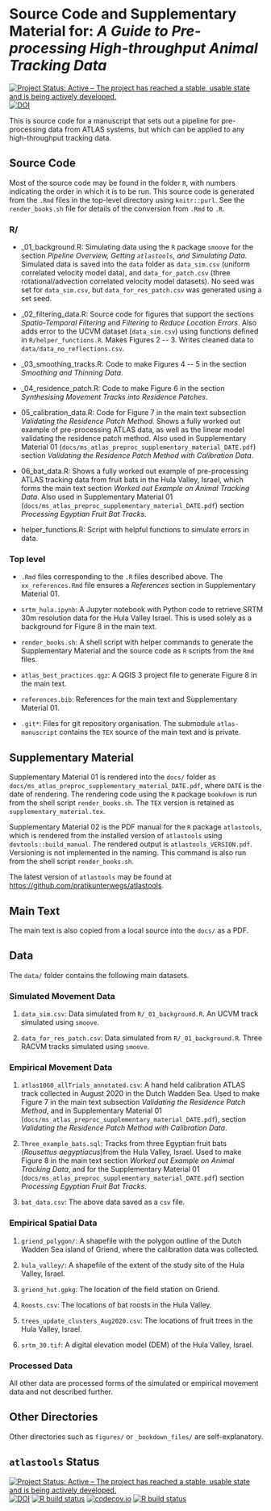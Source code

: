 # Source Code and Supplementary Material for: _A Guide to Pre-processing High-throughput Animal Tracking Data_

[![Project Status: Active – The project has reached a stable, usable state and is being actively developed.](https://www.repostatus.org/badges/latest/active.svg)](https://www.repostatus.org/#active)
[![DOI](https://zenodo.org/badge/DOI/10.5281/zenodo.4287462.svg)](https://doi.org/10.5281/zenodo.4287462)


This is source code for a manuscript that sets out a pipeline for pre-processing data from ATLAS systems, but which can be applied to any high-throughput tracking data.

## Source Code

Most of the source code may be found in the folder `R`, with numbers indicating the order in which it is to be run.
This source code is generated from the `.Rmd` files in the top-level directory using `knitr::purl`.
See the `render_books.sh` file for details of the conversion from `.Rmd` to `.R`.

### R/

- _01_background.R: Simulating data using the `R` package `smoove` for the section _Pipeline Overview, Getting `atlastools`, and Simulating Data_.
Simulated data is saved into the `data` folder as `data_sim.csv` (uniform correlated velocity model data), and `data_for_patch.csv` (three rotational/advection correlated velocity model datasets). 
No seed was set for `data_sim.csv`, but `data_for_res_patch.csv` was generated using a set seed.

- _02_filtering_data.R: Source code for figures that support the sections _Spatio-Temporal Filtering_ and _Filtering to Reduce Location Errors_.
Also adds error to the UCVM dataset (`data_sim.csv`) using functions defined in `R/helper_functions.R`.
Makes Figures 2 -- 3.
Writes cleaned data to `data/data_no_reflections.csv`.

- _03_smoothing_tracks.R: Code to make Figures 4 -- 5 in the section _Smoothing and Thinning Data_.

- _04_residence_patch.R: Code to make Figure 6 in the section _Synthesising Movement Tracks into Residence Patches_.

- 05_calibration_data.R: Code for Figure 7 in the main text subsection _Validating the Residence Patch Method_. 
Shows a fully worked out example of pre-processing ATLAS data, as well as the linear model validating the residence patch method.
Also used in Supplementary Material 01 (`docs/ms_atlas_preproc_supplementary_material_DATE.pdf`) section _Validating the Residence Patch Method with Calibration Data_.

- 06_bat_data.R: Shows a fully worked out example of pre-processing ATLAS tracking data from fruit bats in the Hula Valley, Israel, which forms the main text section _Worked out Example on Animal Tracking Data_.
Also used in Supplementary Material 01 (`docs/ms_atlas_preproc_supplementary_material_DATE.pdf`) section _Processing Egyptian Fruit Bat Tracks_.

- helper_functions.R: Script with helpful functions to simulate errors in data.

### Top level

- `.Rmd` files corresponding to the `.R` files described above.
The `xx_references.Rmd` file ensures a _References_ section in Supplementary Material 01.

- `srtm_hula.ipynb`: A Jupyter notebook with Python code to retrieve SRTM 30m resolution data for the Hula Valley Israel.
This is used solely as a background for Figure 8 in the main text.

- `render_books.sh`: A shell script with helper commands to generate the Supplementary Material and the source code as `R` scripts from the `Rmd` files.

- `atlas_best_practices.qgz`: A QGIS 3 project file to generate Figure 8 in the main text.

- `references.bib`: References for the main text and Supplementary Material 01.

- `.git*`: Files for git repository organisation. The submodule `atlas-manuscript` contains the `TEX` source of the main text and is private.

## Supplementary Material

Supplementary Material 01 is rendered into the `docs/` folder as `docs/ms_atlas_preproc_supplementary_material_DATE.pdf`, where `DATE` is the date of rendering.
The rendering code using the `R` package `bookdown` is run from the shell script `render_books.sh`.
The `TEX` version is retained as `supplementary_material.tex`.

Supplementary Material 02 is the PDF manual for the `R` package `atlastools`, which is rendered from the installed version of `atlastools` using `devtools::build_manual`.
The rendered output is `atlastools_VERSION.pdf`.
Versioning is not implemented in the naming.
This command is also run from the shell script `render_books.sh`.

The latest version of `atlastools` may be found at https://github.com/pratikunterwegs/atlastools.

## Main Text

The main text is also copied from a local source into the `docs/` as a PDF.

## Data 

The `data/` folder contains the following main datasets.

### Simulated Movement Data

1. `data_sim.csv`: Data simulated from `R/_01_background.R`. An UCVM track simulated using `smoove`.

2. `data_for_res_patch.csv`: Data simulated from `R/_01_background.R`. Three RACVM tracks simulated using `smoove`.

### Empirical Movement Data

1. `atlas1060_allTrials_annotated.csv`: A hand held calibration ATLAS track collected in August 2020 in the Dutch Wadden Sea.
Used to make Figure 7 in the main text subsection _Validating the Residence Patch Method_, and in Supplementary Material 01 (`docs/ms_atlas_preproc_supplementary_material_DATE.pdf`), section _Validating the Residence Patch Method with Calibration Data_.

2. `Three_example_bats.sql`: Tracks from three Egyptian fruit bats (_Rousettus aegyptiacus_)from the Hula Valley, Israel.
Used to make Figure 8 in the main text section _Worked out Example on Animal Tracking Data_, and for the Supplementary Material 01 (`docs/ms_atlas_preproc_supplementary_material_DATE.pdf`) section _Processing Egyptian Fruit Bat Tracks_.

3. `bat_data.csv`: The above data saved as a `csv` file.

### Empirical Spatial Data

1. `griend_polygon/`: A shapefile with the polygon outline of the Dutch Wadden Sea island of Griend, where the calibration data was collected.

2. `hula_valley/`: A shapefile of the extent of the study site of the Hula Valley, Israel.

3. `griend_hut.gpkg`: The location of the field station on Griend.

4. `Roosts.csv`: The locations of bat roosts in the Hula Valley.

5. `trees_update_clusters_Aug2020.csv`: The locations of fruit trees in the Hula Valley, Israel.

6. `srtm_30.tif`: A digital elevation model (DEM) of the Hula Valley, Israel.

### Processed Data

All other data are processed forms of the simulated or empirical movement data and not described further.

## Other Directories

Other directories such as `figures/` or `_bookdown_files/` are self-explanatory.

## `atlastools` Status

<!-- badges: start -->
  [![Project Status: Active – The project has reached a stable, usable state and is being actively developed.](https://www.repostatus.org/badges/latest/active.svg)](https://www.repostatus.org/#active)
  [![DOI](https://zenodo.org/badge/DOI/10.5281/zenodo.4033154.svg)](https://doi.org/10.5281/zenodo.4033154)
  [![R build status](https://github.com/pratikunterwegs/atlastools/workflows/R-CMD-check/badge.svg)](https://github.com/pratikunterwegs/atlastools/actions)
  [![codecov.io](https://codecov.io/github/pratikunterwegs/atlastools/coverage.svg?branch=master)](https://codecov.io/github/pratikunterwegs/atlastools/branch/master)
[![R build status](https://github.com/pratikunterwegs/atlas-best-practices/workflows/R-CMD-check/badge.svg)](https://github.com/pratikunterwegs/atlas-best-practices/actions)
<!-- badges: end -->
